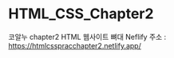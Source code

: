 # HTML_CSS_Chapter2
코알누 chapter2 HTML 웹사이트 뼈대
Neflify 주소 : https://htmlcsspracchapter2.netlify.app/
